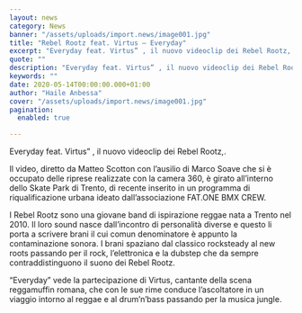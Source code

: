 ```yaml
---
layout: news
category: News
banner: "/assets/uploads/import.news/image001.jpg"
title: "Rebel Rootz feat. Virtus – Everyday"
excerpt: "Everyday feat. Virtus” , il nuovo videoclip dei Rebel Rootz,. Il video, diretto da Matteo Scotton con l’ausilio di Marco Soave che si è occupato delle riprese realizzate con la camera 360, è girato all’interno dello Skate Park di Trento, di recente inserito in un programma di riqualificazione urbana ideato dall’associazione FAT.ONE BMX CREW. I [&hellip"
quote: ""
description: "Everyday feat. Virtus” , il nuovo videoclip dei Rebel Rootz,. Il video, diretto da Matteo Scotton con l’ausilio di Marco Soave che si è occupato delle riprese realizzate con la camera 360, è girato all’interno dello Skate Park di Trento, di recente inserito in un programma di riqualificazione urbana ideato dall’associazione FAT.ONE BMX CREW. I [&hellip"
keywords: ""
date: 2020-05-14T00:00:00.000+01:00
author: "Haile Anbessa"
cover: "/assets/uploads/import.news/image001.jpg"
pagination:
  enabled: true

---
```


Everyday feat. Virtus” , il nuovo videoclip dei Rebel Rootz,.

Il video, diretto da Matteo Scotton con l’ausilio di Marco Soave che si è occupato delle riprese realizzate con la camera 360, è girato all’interno dello Skate Park di Trento, di recente inserito in un programma di riqualificazione urbana ideato dall’associazione FAT.ONE BMX CREW.

I Rebel Rootz sono una giovane band di ispirazione reggae nata a Trento nel 2010\. Il loro sound nasce dall’incontro di personalità diverse e questo li porta a scrivere brani il cui comun denominatore è appunto la contaminazione sonora. I brani spaziano dal classico rocksteady al new roots passando per il rock, l’elettronica e la dubstep che da sempre contraddistinguono il suono dei Rebel Rootz.

“Everyday” vede la partecipazione di Virtus, cantante della scena reggamuffin romana, che con le sue rime conduce l’ascoltatore in un viaggio intorno al reggae e al drum’n’bass passando per la musica jungle.